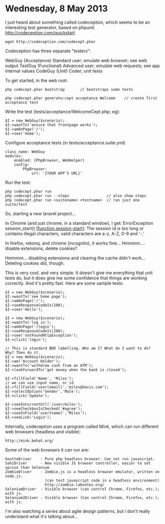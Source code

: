Wednesday, 8 May 2013
================================

I just heard about something called codeception, which seems to be an interesting test generator, based on phpunit. http://codeception.com/quickstart

    wget http://codeception.com/codecept.phar

Codeception has three separate "testers":

  WebGuy    (Acceptance) Standard user; emulate web browser; see web output
  TestGuy   (Functional) Advanced user; emulate web requests; see app internal values
  CodeGuy   (Unit) Coder; unit tests

To get started, in the web root:

    php codecept.phar bootstrap       // bootstraps some tests

    php codecept.phar generate:cept acceptance Welcome    // create first acceptance test

Write the test (tests/acceptance/WelcomeCept.php; eg):

    $I = new WebGuy($scenario);
    $I->wantTo('ensure that frontpage works');
    $I->amOnPage('/'); 
    $I->see('Home');

Configure acceptance tests (in tests/acceptance.suite.yml)

    class_name: WebGuy 
    modules: 
        enabled: [PhpBrowser, WebHelper]
        config: 
            PhpBrowser:
                url: '{YOUR APP'S URL}'

Run the test:

    php codecept.phar run
    php codecept.phar run --steps                 // also show steps
    php codecept.phar run <suitename> <testname>  // run just one suite/test

So, starting a new laravel project...

In Chrome (and just chrome, in a standard window), I get:
ErrorException
session_start() [<a href='function.session-start'>function.session-start</a>]: The session id is too long or contains illegal characters, valid characters are a-z, A-Z, 0-9 and '-,'

In firefox, rekonq, and chrome (incognito), it works fine...
Hmmmm.... disable extensions, delete cookies?

Hmmmm... disabling extensions and clearing the cache didn't work...
Deleting cookies did, though.

This is very cool, and very simple. It doesn't give me everything that unit tests do, but it does give me some confidence that things are working correctly. And it's pretty fast. Here are some sample tests:

    $I = new WebGuy($scenario);
    $I->wantTo('see home page');
    $I->amOnPage('/');
    $I->seeResponseCodeIs(200);
    $I->see('Hello');

    $I = new WebGuy($scenario);
    $I->wantTo('log in');
    $I->amOnPage('/login');
    $I->seeResponseCodeIs(200);
    $I->see('notFoundHttpException');
    $I->click('login');

    // This is standard BDD labelling. Who am I? What do I want to do? Why? Then do it.
    $I = new WebGuy($scenario);
    $I->am('Account Holder'); 
    $I->wantTo('withdraw cash from an ATM');
    $I->lookForwardTo('get money when the bank is closed');

    $I->fillField('Name', 'Miles');
    // we can use input name, or id
    $I->fillField('user[email]','miles@davis.com');
    $I->selectOption('Gender','Male');
    $I->click('Update');
    
    $I->seeInCurrentUrl('/user/miles');
    $I->seeCheckboxIsChecked('#agree');
    $I->seeInField('user[name]','Miles');
    $I->seeLink('Login');

Internally, codeception uses a program called Mink, which can run different web browsers (headless and visible):

    http://mink.behat.org/

Some of the web browsers it can run are:

    GoutteDriver    - Pure php headless browser. Can not run javascript.
    SahiDriver      - New visible JS browser controller, easier to set up/use than Selenium
    ZombieDriver    - Zombie.js is a headless browser emulator, written on node.js.
                      (can test javascript code in a headless environment)
                      http://zombie.labnotes.org/
    SeleniumDriver  - Visible browser (can control Chrome, Firefox, etc.); with js.
    Selenium2Driver - Visible browser (Can control Chrome, Firefox, etc.); with js.

    
I'm also watching a series about agile design patterns, but I don't really understand what it's talking about...

